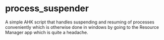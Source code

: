 # process_suspender
A simple AHK script that handles suspending and resuming of processes conveniently which is otherwise done in windows by going to the Resource Manager app which is quite a headache.
